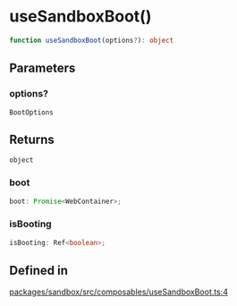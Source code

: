# useSandboxBoot()

```ts
function useSandboxBoot(options?): object
```

## Parameters

### options?

`BootOptions`

## Returns

`object`

### boot

```ts
boot: Promise<WebContainer>;
```

### isBooting

```ts
isBooting: Ref<boolean>;
```

## Defined in

[packages/sandbox/src/composables/useSandboxBoot.ts:4](https://github.com/frontendat/karagoz/blob/main/packages/sandbox/src/composables/useSandboxBoot.ts#L4)

